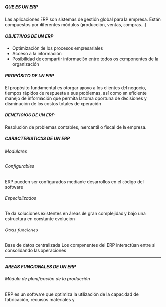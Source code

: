 ##### QUE ES UN ERP
Las aplicaciones ERP son sistemas de gestión global para la empresa. Están compuestos por diferentes módulos (producción, ventas, compras...)
##### OBJETIVOS DE UN ERP
- Optimización de los procesos empresariales
- Acceso a la información
- Posibilidad de compartir información entre todos os componentes de la organización

##### PROPÓSITO DE UN ERP
El propósito fundamental es otorgar apoyo a los clientes del negocio, tiempos rápidos de respuesta a sus problemas, así como un eficiente manejo de información que permita la toma oportuna de decisiones y disminución de los costos totales de operación
##### BENEFICIOS DE UN ERP
Resolución de problemas contables, mercantil o fiscal de la empresa.
##### CARACTERISTICAS DE UN ERP
###### Modulares
###### Configurables
ERP pueden ser configurados mediante desarrollos en el código del software
###### Especializados
Te da soluciones existentes en áreas de gran complejidad y bajo una estructura en constante evolución
###### Otras funciones
Base de datos centralizada
Los componentes del ERP interactúan entre si consolidando las operaciones

------------
##### AREAS FUNCIONALES DE UN ERP
###### Módulo de planificación de la producción
ERP es un software que optimiza la utilización de la capacidad de fabricación, recursos materiales y